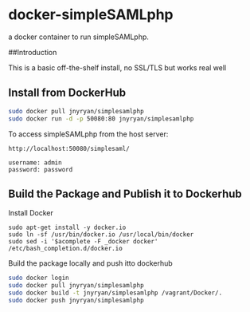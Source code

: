 # docker-simpleSAMLphp

a docker container to run simpleSAMLphp.

##Introduction

This is a basic off-the-shelf install, no SSL/TLS but works real well


## Install from DockerHub

``` bash
sudo docker pull jnyryan/simplesamlphp
sudo docker run -d -p 50080:80 jnyryan/simplesamlphp
```

To access simpleSAMLphp from the host server:

```
http://localhost:50080/simplesaml/

username: admin
password: password

```


## Build the Package and Publish it to Dockerhub

Install Docker

```
sudo apt-get install -y docker.io
sudo ln -sf /usr/bin/docker.io /usr/local/bin/docker
sudo sed -i '$acomplete -F _docker docker' /etc/bash_completion.d/docker.io
```

Build the package locally and push itto dockerhub

``` bash
sudo docker login
sudo docker pull jnyryan/simplesamlphp
sudo docker build -t jnyryan/simplesamlphp /vagrant/Docker/.
sudo docker push jnyryan/simplesamlphp
```
